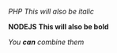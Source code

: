 *PHP*
_This will also be italic_

**NODEJS**
__This will also be bold__

_You **can** combine them_
